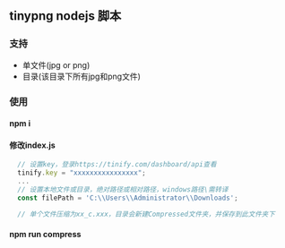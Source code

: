 ## tinypng nodejs 脚本

### 支持
- 单文件(jpg or png)
- 目录(该目录下所有jpg和png文件)

### 使用
#### npm i

#### 修改index.js
```js
  // 设置key，登录https://tinify.com/dashboard/api查看
  tinify.key = "xxxxxxxxxxxxxxxx";
  ...
  // 设置本地文件或目录，绝对路径或相对路径，windows路径\需转译
  const filePath = 'C:\\Users\\Administrator\\Downloads';

  // 单个文件压缩为xx_c.xxx，目录会新建Compressed文件夹，并保存到此文件夹下
```

#### npm run compress



